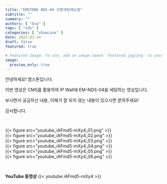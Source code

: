```yaml
---
title: "EMSTONE NDS-04 간편세팅메뉴얼"
subtitle: ""
summary: ""
authors: [ "boa" ]
tags: [ "nds" ]
categories: [ "showcase" ]
date: 2022-01-24
draft: false
featured: true

# Featured Image: To use, add an image named `featured.jpg/png` to your page's folder.
image:
  preview_only: true
---
```


안녕하세요! 엠스톤입니다.

이번 영상은 CMS를 활용하여 IP Wall에 EM-NDS-04을 세팅하는 영상입니다.

보시면서 궁금하신 내용, 이해가 잘 되지 않는 내용이 있으시면 문의주세요!

감사합니다.

&nbsp;

<div class="container"><div class="row no-gutters">
<div class="col-sm-6">{{< figure src="youtube_iAFmd5-mXy4_01.png" >}}</div>
<div class="col-sm-6">{{< figure src="youtube_iAFmd5-mXy4_02.png" >}}</div>
<div class="col-sm-6">{{< figure src="youtube_iAFmd5-mXy4_03.png" >}}</div>
<div class="col-sm-6">{{< figure src="youtube_iAFmd5-mXy4_04.png" >}}</div>
<div class="col-sm-6">{{< figure src="youtube_iAFmd5-mXy4_05.png" >}}</div>
<div class="col-sm-6">{{< figure src="youtube_iAFmd5-mXy4_06.png" >}}</div>
</div></div>

&nbsp;

**YouTube 동영상**
{{< youtube iAFmd5-mXy4 >}}

